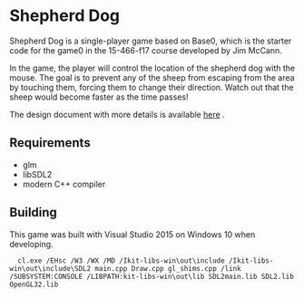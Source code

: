 # Shepherd Dog

Shepherd Dog is a single-player game based on Base0, which is the starter code for the game0 in the 15-466-f17 course developed by Jim McCann.

In the game, the player will control the location of the shepherd dog with the mouse. The goal is to prevent any of the sheep from escaping from the area by touching them, forcing them to change their direction. Watch out that the sheep would become faster as the time passes!

The design document with more details is available [here](http://graphics.cs.cmu.edu/courses/15-466-f17/game0-designs/hungyuc/) .

## Requirements

 - glm
 - libSDL2
 - modern C++ compiler


## Building

This game was built with Visual Studio 2015 on Windows 10 when developing.
```
  cl.exe /EHsc /W3 /WX /MD /Ikit-libs-win\out\include /Ikit-libs-win\out\include\SDL2 main.cpp Draw.cpp gl_shims.cpp /link /SUBSYSTEM:CONSOLE /LIBPATH:kit-libs-win\out\lib SDL2main.lib SDL2.lib OpenGL32.lib
```

